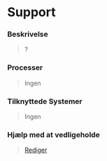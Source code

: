 # Support

### Beskrivelse

> ?

### Processer

> Ingen

### Tilknyttede Systemer

> Ingen

### Hjælp med at vedligeholde

> [Rediger](https://github.com/FMDatahub/Portal/blob/main/docs/Moduler/Administration/Support.md)
